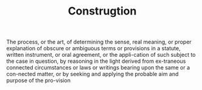 ---
title: Construgtion
letter: C
permalink: "/definitions/bld-construgtion.html"
body: The process, or the art, of determining the sense, real meaning, or proper explanation
  of obscure or ambiguous terms or provisions in a statute, written instrument, or
  oral agreement, or the appli-cation of such subject to the case in question, by
  reasoning in the light derived from ex-traneous connected circumstances or laws
  or writings bearing upon the same or a con-nected matter, or by seeking and applying
  the probable aim and purpose of the pro-vision
published_at: '2018-07-07'
source: Black's Law Dictionary 2nd Ed (1910)
layout: post
---